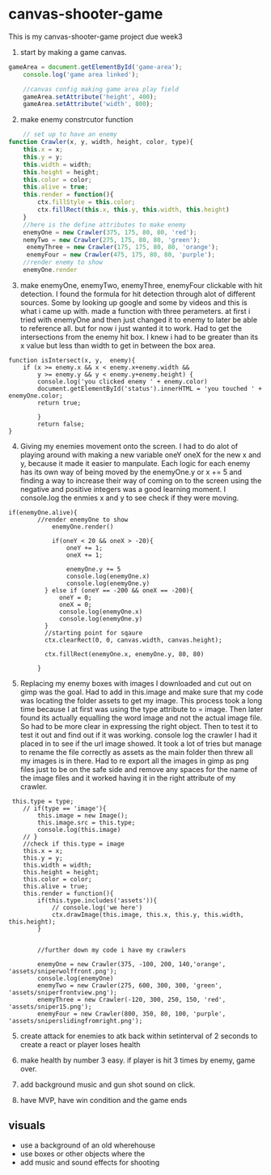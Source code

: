 # canvas-shooter-game
This is my canvas-shooter-game project due week3 


1. start by making a game canvas.
```js
gameArea = document.getElementById('game-area');
    console.log('game area linked');

    //canvas config making game area play field
    gameArea.setAttribute('height', 400);
    gameArea.setAttribute('width', 800);
```
2. make enemy constrcutor function
```js
    // set up to have an enemy
function Crawler(x, y, width, height, color, type){
    this.x = x;
    this.y = y;
    this.width = width;
    this.height = height;
    this.color = color;
    this.alive = true;
    this.render = function(){
        ctx.fillStyle = this.color;
        ctx.fillRect(this.x, this.y, this.width, this.height)
    }
    //here is the define attributes to make enemy
    enemyOne = new Crawler(375, 175, 80, 80, 'red');
    nemyTwo = new Crawler(275, 175, 80, 80, 'green');
     enemyThree = new Crawler(175, 175, 80, 80, 'orange');
     enemyFour = new Crawler(475, 175, 80, 80, 'purple');
    //render enemy to show
    enemyOne.render

```

3. make enemyOne, enemyTwo, enemyThree, enemyFour clickable with hit detection. I found the formula for hit detection through alot of different sources. Some by looking up google and some by videos and this is what i came up with. made a function with three perameters. at first i tried with enemyOne and then just changed it to enemy to later be able to reference all. but for now i just wanted it to work. Had to get the intersections from the enemy hit box. I knew i had to be greater than its x value but less than width to get in between the box area. 
```Js
function isIntersect(x, y,  enemy){
    if (x >= enemy.x && x < enemy.x+enemy.width && 
        y >= enemy.y && y < enemy.y+enemy.height) {
        console.log('you clicked enemy ' + enemy.color)
        document.getElementById('status').innerHTML = 'you touched ' + enemyOne.color;
        return true;
    
        }
        return false;
}

```

4. Giving my enemies movement onto the screen. I had to do alot of playing around with making a new variable oneY oneX for the new x and y, because it made it easier to manpulate. Each logic for each enemy has its own way of being moved by the enemyOne.y or x += 5 and finding a way to increase their way of coming on to the screen using the negative and positive integers was a good learning moment. I console.log the enmies x and y to see check if they were moving.
```Js
if(enemyOne.alive){
        //render enemyOne to show 
            enemyOne.render()  
                        
            if(oneY < 20 && oneX > -20){
                oneY += 1;
                oneX += 1;
                
                enemyOne.y += 5
                console.log(enemyOne.x)
                console.log(enemyOne.y)
          } else if (oneY == -200 && oneX == -200){
              oneY = 0;
              oneX = 0;
              console.log(enemyOne.x)
              console.log(enemyOne.y)
          }
          //starting point for sqaure
          ctx.clearRect(0, 0, canvas.width, canvas.height);
       
          ctx.fillRect(enemyOne.x, enemyOne.y, 80, 80)
          
        }  

```

5. Replacing my enemy boxes with images I downloaded and cut out on gimp was the goal. Had to add in this.image and make sure that my code was locating the folder assets to get my image. This process took a long time because I at first was using the type attribute to = image. Then later found its actually equalling the word image and not the actual image file. So had to be more clear in expressing the right object. Then to test it to test it out and find out if it was working. console log the crawler I had it placed in to see if the url image showed. It took a lot of tries but manage to rename the file correctly as assets as the main folder then threw all my images is in there. Had to re export all the images in gimp as png files just to be on the safe side and remove any spaces for the name of the image files and it worked having it in the right attribute of my crawler.
```Js
 this.type = type;
    // if(type == 'image'){
        this.image = new Image();
        this.image.src = this.type;
        console.log(this.image)
    // }
    //check if this.type = image
    this.x = x;
    this.y = y;
    this.width = width;
    this.height = height;
    this.color = color;
    this.alive = true;
    this.render = function(){
        if(this.type.includes('assets')){
            // console.log('we here')
            ctx.drawImage(this.image, this.x, this.y, this.width, this.height);
        }


        //further down my code i have my crawlers

        enemyOne = new Crawler(375, -100, 200, 140,'orange', 'assets/sniperwolffront.png');
        console.log(enemyOne)
        enemyTwo = new Crawler(275, 600, 300, 300, 'green', 'assets/sniperfrontview.png');
        enemyThree = new Crawler(-120, 300, 250, 150, 'red', 'assets/sniper15.png');
        enemyFour = new Crawler(800, 350, 80, 100, 'purple', 'assets/sniperslidingfromright.png');

```



5. create attack for enemies to atk back within setinterval of 2 seconds to create a react or player loses health

6. make health by number 3 easy. if player is hit 3 times by enemy, game over.

7. add background music and gun shot sound on click.
 
 8. have MVP, have win condition and the game ends 
## visuals 

- use a background of an old wherehouse 
- use boxes or other objects where the 
- add music and sound effects for shooting 